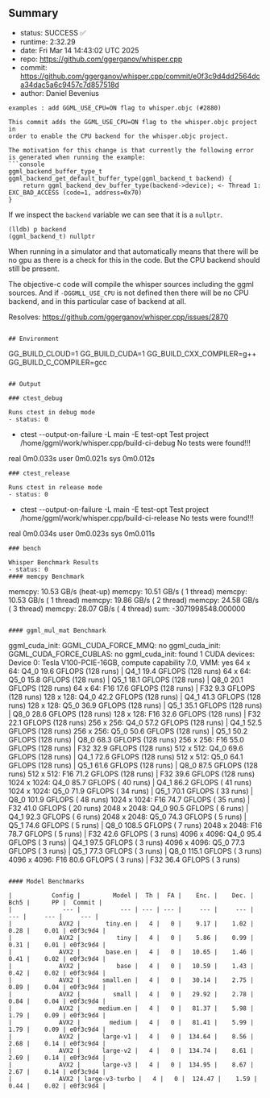 ## Summary

- status:  SUCCESS ✅
- runtime: 2:32.29
- date:    Fri Mar 14 14:43:02 UTC 2025
- repo:    https://github.com/ggerganov/whisper.cpp
- commit:  https://github.com/ggerganov/whisper.cpp/commit/e0f3c9d4dd2564dca34dac5a6c9457c7d857518d
- author:  Daniel Bevenius
```
examples : add GGML_USE_CPU=ON flag to whisper.objc (#2880)

This commit adds the GGML_USE_CPU=ON flag to the whisper.objc project in
order to enable the CPU backend for the whisper.objc project.

The motivation for this change is that currently the following error
is generated when running the example:
```console
ggml_backend_buffer_type_t ggml_backend_get_default_buffer_type(ggml_backend_t backend) {
    return ggml_backend_dev_buffer_type(backend->device); <- Thread 1: EXC_BAD_ACCESS (code=1, address=0x70)
}
```
If we inspect the `backend` variable we can see that it is a `nullptr`.
```console
(lldb) p backend
(ggml_backend_t) nullptr
```
When running in a simulator and that automatically means that there will
be no gpu as there is a check for this in the code. But the CPU backend
should still be present.

The objective-c code will compile the whisper sources including the ggml
sources. And if `-DGGMLL_USE_CPU` is not defined then there will be no
CPU backend, and in this particular case of backend at all.

Resolves: https://github.com/ggerganov/whisper.cpp/issues/2870
```

## Environment

```
GG_BUILD_CLOUD=1
GG_BUILD_CUDA=1
GG_BUILD_CXX_COMPILER=g++
GG_BUILD_C_COMPILER=gcc
```

## Output

### ctest_debug

Runs ctest in debug mode
- status: 0
```
+ ctest --output-on-failure -L main -E test-opt
Test project /home/ggml/work/whisper.cpp/build-ci-debug
No tests were found!!!

real	0m0.033s
user	0m0.021s
sys	0m0.012s
```
### ctest_release

Runs ctest in release mode
- status: 0
```
+ ctest --output-on-failure -L main -E test-opt
Test project /home/ggml/work/whisper.cpp/build-ci-release
No tests were found!!!

real	0m0.034s
user	0m0.023s
sys	0m0.011s
```
### bench

Whisper Benchmark Results
- status: 0
#### memcpy Benchmark

```
memcpy:   10.53 GB/s (heat-up)
memcpy:   10.51 GB/s ( 1 thread)
memcpy:   10.53 GB/s ( 1 thread)
memcpy:   19.86 GB/s ( 2 thread)
memcpy:   24.58 GB/s ( 3 thread)
memcpy:   28.07 GB/s ( 4 thread)
sum:    -3071998548.000000
```

#### ggml_mul_mat Benchmark

```
ggml_cuda_init: GGML_CUDA_FORCE_MMQ:    no
ggml_cuda_init: GGML_CUDA_FORCE_CUBLAS: no
ggml_cuda_init: found 1 CUDA devices:
  Device 0: Tesla V100-PCIE-16GB, compute capability 7.0, VMM: yes
  64 x   64: Q4_0    19.6 GFLOPS (128 runs) | Q4_1    19.4 GFLOPS (128 runs)
  64 x   64: Q5_0    15.8 GFLOPS (128 runs) | Q5_1    18.1 GFLOPS (128 runs) | Q8_0    20.1 GFLOPS (128 runs)
  64 x   64: F16     17.6 GFLOPS (128 runs) | F32      9.3 GFLOPS (128 runs)
 128 x  128: Q4_0    42.2 GFLOPS (128 runs) | Q4_1    41.3 GFLOPS (128 runs)
 128 x  128: Q5_0    36.9 GFLOPS (128 runs) | Q5_1    35.1 GFLOPS (128 runs) | Q8_0    28.6 GFLOPS (128 runs)
 128 x  128: F16     32.6 GFLOPS (128 runs) | F32     22.1 GFLOPS (128 runs)
 256 x  256: Q4_0    57.2 GFLOPS (128 runs) | Q4_1    52.5 GFLOPS (128 runs)
 256 x  256: Q5_0    50.6 GFLOPS (128 runs) | Q5_1    50.2 GFLOPS (128 runs) | Q8_0    68.3 GFLOPS (128 runs)
 256 x  256: F16     55.0 GFLOPS (128 runs) | F32     32.9 GFLOPS (128 runs)
 512 x  512: Q4_0    69.6 GFLOPS (128 runs) | Q4_1    72.6 GFLOPS (128 runs)
 512 x  512: Q5_0    64.1 GFLOPS (128 runs) | Q5_1    61.6 GFLOPS (128 runs) | Q8_0    87.5 GFLOPS (128 runs)
 512 x  512: F16     71.2 GFLOPS (128 runs) | F32     39.6 GFLOPS (128 runs)
1024 x 1024: Q4_0    85.7 GFLOPS ( 40 runs) | Q4_1    86.2 GFLOPS ( 41 runs)
1024 x 1024: Q5_0    71.9 GFLOPS ( 34 runs) | Q5_1    70.1 GFLOPS ( 33 runs) | Q8_0   101.9 GFLOPS ( 48 runs)
1024 x 1024: F16     74.7 GFLOPS ( 35 runs) | F32     41.0 GFLOPS ( 20 runs)
2048 x 2048: Q4_0    90.5 GFLOPS (  6 runs) | Q4_1    92.3 GFLOPS (  6 runs)
2048 x 2048: Q5_0    74.3 GFLOPS (  5 runs) | Q5_1    74.6 GFLOPS (  5 runs) | Q8_0   108.5 GFLOPS (  7 runs)
2048 x 2048: F16     78.7 GFLOPS (  5 runs) | F32     42.6 GFLOPS (  3 runs)
4096 x 4096: Q4_0    95.4 GFLOPS (  3 runs) | Q4_1    97.5 GFLOPS (  3 runs)
4096 x 4096: Q5_0    77.3 GFLOPS (  3 runs) | Q5_1    77.3 GFLOPS (  3 runs) | Q8_0   115.1 GFLOPS (  3 runs)
4096 x 4096: F16     80.6 GFLOPS (  3 runs) | F32     36.4 GFLOPS (  3 runs)
```

#### Model Benchmarks

|           Config |         Model |  Th |  FA |    Enc. |    Dec. |    Bch5 |      PP |  Commit |
|              --- |           --- | --- | --- |     --- |     --- |     --- |     --- |     --- |
|             AVX2 |       tiny.en |   4 |   0 |    9.17 |    1.02 |    0.28 |    0.01 | e0f3c9d4 |
|             AVX2 |          tiny |   4 |   0 |    5.86 |    0.99 |    0.31 |    0.01 | e0f3c9d4 |
|             AVX2 |       base.en |   4 |   0 |   10.65 |    1.46 |    0.41 |    0.02 | e0f3c9d4 |
|             AVX2 |          base |   4 |   0 |   10.59 |    1.43 |    0.42 |    0.02 | e0f3c9d4 |
|             AVX2 |      small.en |   4 |   0 |   30.14 |    2.75 |    0.89 |    0.04 | e0f3c9d4 |
|             AVX2 |         small |   4 |   0 |   29.92 |    2.78 |    0.84 |    0.04 | e0f3c9d4 |
|             AVX2 |     medium.en |   4 |   0 |   81.37 |    5.98 |    1.79 |    0.09 | e0f3c9d4 |
|             AVX2 |        medium |   4 |   0 |   81.41 |    5.99 |    1.79 |    0.09 | e0f3c9d4 |
|             AVX2 |      large-v1 |   4 |   0 |  134.64 |    8.56 |    2.68 |    0.14 | e0f3c9d4 |
|             AVX2 |      large-v2 |   4 |   0 |  134.74 |    8.61 |    2.69 |    0.14 | e0f3c9d4 |
|             AVX2 |      large-v3 |   4 |   0 |  134.95 |    8.67 |    2.67 |    0.14 | e0f3c9d4 |
|             AVX2 | large-v3-turbo |   4 |   0 |  124.47 |    1.59 |    0.44 |    0.02 | e0f3c9d4 |

